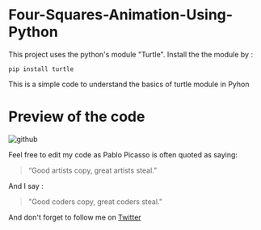 # Four-Squares-Animation-Using-Python
This project uses the python's module "Turtle". 
Install the the module by :


```
pip install turtle
```
This is a simple code to understand the basics of turtle module in Pyhon

# Preview of the code

![github](https://user-images.githubusercontent.com/64730390/86230937-35860a00-bbab-11ea-86c6-339c6e0fdab3.gif)

Feel free to edit my code as Pablo Picasso is often quoted as saying:
> “Good artists copy, great artists steal.”

And I say :
>"Good coders copy, great coders steal."

And don't forget to follow me on [Twitter](https://twitter.com/thegr8kabeer)
